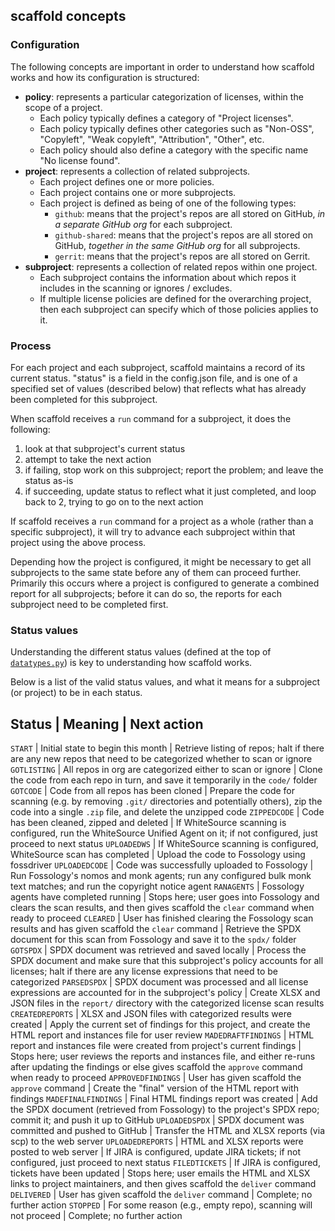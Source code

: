 ## scaffold concepts

### Configuration

The following concepts are important in order to understand how scaffold works and how its configuration is structured:

* **policy**: represents a particular categorization of licenses, within the scope of a project.
  * Each policy typically defines a category of "Project licenses".
  * Each policy typically defines other categories such as "Non-OSS", "Copyleft", "Weak copyleft", "Attribution", "Other", etc.
  * Each policy should also define a category with the specific name "No license found".
* **project**: represents a collection of related subprojects.
  * Each project defines one or more policies.
  * Each project contains one or more subprojects.
  * Each project is defined as being of one of the following types:
    * `github`: means that the project's repos are all stored on GitHub, _in a separate GitHub org_ for each subproject.
    * `github-shared`: means that the project's repos are all stored on GitHub, _together in the same GitHub org_ for all subprojects.
    * `gerrit`: means that the project's repos are all stored on Gerrit.
* **subproject**: represents a collection of related repos within one project.
  * Each subproject contains the information about which repos it includes in the scanning or ignores / excludes.
  * If multiple license policies are defined for the overarching project, then each subproject can specify which of those policies applies to it.

### Process

For each project and each subproject, scaffold maintains a record of its current status. "status" is a field in the config.json file, and is one of a specified set of values (described below) that reflects what has already been completed for this subproject.

When scaffold receives a `run` command for a subproject, it does the following:
1. look at that subproject's current status
2. attempt to take the next action
3. if failing, stop work on this subproject; report the problem; and leave the status as-is
4. if succeeding, update status to reflect what it just completed, and loop back to 2, trying to go on to the next action

If scaffold receives a `run` command for a project as a whole (rather than a specific subproject), it will try to advance each subproject within that project using the above process.

Depending how the project is configured, it might be necessary to get all subprojects to the same state before any of them can proceed further. Primarily this occurs where a project is configured to generate a combined report for all subprojects; before it can do so, the reports for each subproject need to be completed first.

### Status values

Understanding the different status values (defined at the top of [`datatypes.py`](../datatypes.py)) is key to understanding how scaffold works.

Below is a list of the valid status values, and what it means for a subproject (or project) to be in each status.

Status | Meaning | Next action
------------------------------
`START` | Initial state to begin this month | Retrieve listing of repos; halt if there are any new repos that need to be categorized whether to scan or ignore
`GOTLISTING` | All repos in org are categorized either to scan or ignore | Clone the code from each repo in turn, and save it temporarily in the `code/` folder
`GOTCODE` | Code from all repos has been cloned | Prepare the code for scanning (e.g. by removing `.git/` directories and potentially others), zip the code into a single `.zip` file, and delete the unzipped code
`ZIPPEDCODE` | Code has been cleaned, zipped and deleted | If WhiteSource scanning is configured, run the WhiteSource Unified Agent on it; if not configured, just proceed to next status
`UPLOADEDWS` | If WhiteSource scanning is configured, WhiteSource scan has completed | Upload the code to Fossology using fossdriver
`UPLOADEDCODE` | Code was successfully uploaded to Fossology | Run Fossology's nomos and monk agents; run any configured bulk monk text matches; and run the copyright notice agent
`RANAGENTS` | Fossology agents have completed running | Stops here; user goes into Fossology and clears the scan results, and then gives scaffold the `clear` command when ready to proceed
`CLEARED` | User has finished clearing the Fossology scan results and has given scaffold the `clear` command | Retrieve the SPDX document for this scan from Fossology and save it to the `spdx/` folder
`GOTSPDX` | SPDX document was retrieved and saved locally | Process the SPDX document and make sure that this subproject's policy accounts for all licenses; halt if there are any license expressions that need to be categorized
`PARSEDSPDX` | SPDX document was processed and all license expressions are accounted for in the subproject's policy | Create XLSX and JSON files in the `report/` directory with the categorized license scan results
`CREATEDREPORTS` | XLSX and JSON files with categorized results were created | Apply the current set of findings for this project, and create the HTML report and instances file for user review
`MADEDRAFTFINDINGS` | HTML report and instances file were created from project's current findings | Stops here; user reviews the reports and instances file, and either re-runs after updating the findings or else gives scaffold the `approve` command when ready to proceed
`APPROVEDFINDINGS` | User has given scaffold the `approve` command | Create the "final" version of the HTML report with findings
`MADEFINALFINDINGS` | Final HTML findings report was created | Add the SPDX document (retrieved from Fossology) to the project's SPDX repo; commit it; and push it up to GitHub
`UPLOADEDSPDX` | SPDX document was committed and pushed to GitHub | Transfer the HTML and XLSX reports (via scp) to the web server
`UPLOADEDREPORTS` | HTML and XLSX reports were posted to web server | If JIRA is configured, update JIRA tickets; if not configured, just proceed to next status
`FILEDTICKETS` | If JIRA is configured, tickets have been updated | Stops here; user emails the HTML and XLSX links to project maintainers, and then gives scaffold the `deliver` command
`DELIVERED` | User has given scaffold the `deliver` command | Complete; no further action
`STOPPED` | For some reason (e.g., empty repo), scanning will not proceed | Complete; no further action
